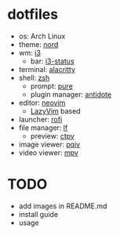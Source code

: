 # dotfiles
- os: Arch Linux
- theme: [nord](https://github.com/nordtheme/nord)
- wm: [i3](https://github.com/i3/i3)
  - bar: [i3-status](https://github.com/i3/i3status)
- terminal: [alacritty](https://github.com/alacritty/alacritty)
- shell: [zsh](https://github.com/zsh-users/zsh)
  - prompt: [pure](https://github.com/sindresorhus/pure)
  - plugin manager: [antidote](https://github.com/mattmc3/antidote)
- editor: [neovim](https://github.com/neovim/neovim)
  - [LazyVim](https://github.com/LazyVim/LazyVim) based
- launcher: [rofi](https://github.com/davatorium/rofi)
- file manager: [lf](https://github.com/gokcehan/lf)
  - preview: [ctpv](https://github.com/NikitaIvanovV/ctpv)
- image viewer: [pqiv](https://github.com/phillipberndt/pqiv)
- video viewer: [mpv](https://github.com/mpv-player/mpv)

# TODO
- add images in README.md
- install guide
- usage
